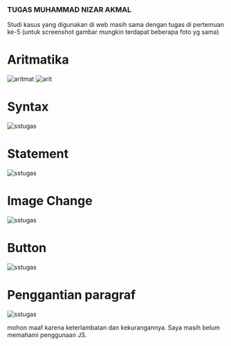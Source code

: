 ### TUGAS MUHAMMAD NIZAR AKMAL
Studi kasus yang digunakan di web masih sama dengan tugas di pertemuan ke-5
(untuk screenshot gambar mungkin terdapat beberapa foto yg sama)
# Aritmatika
![aritmat](https://github.com/Zarruu/PWA231/assets/142983519/866f9125-3430-40f0-9d1c-28ca4b447e01)
![arit](https://github.com/Zarruu/PWA231/assets/142983519/6da71c29-e38c-4df8-96a6-7ee00c2da79a)

# Syntax
![sstugas](https://github.com/Zarruu/PWA231/assets/142983519/bbb53e8b-c267-4fba-ba16-f1347dd0bcea)

# Statement
![sstugas](https://github.com/Zarruu/PWA231/assets/142983519/35dc6772-3561-4d9a-9bdd-00296af4f12a)

# Image Change
![sstugas](https://github.com/Zarruu/PWA231/assets/142983519/5b176ce0-ac85-4a9c-9b6b-92539ee5e13b)

# Button
![sstugas](https://github.com/Zarruu/PWA231/assets/142983519/5c12f769-e7b2-4e32-8b08-6e3fba9e177e)

# Penggantian paragraf
![sstugas](https://github.com/Zarruu/PWA231/assets/142983519/57e15fa7-c225-43d3-be0d-41b05cfe9e0e)

mohon maaf karena keterlambatan dan kekurangannya. Saya masih belum memahami penggunaan JS.
